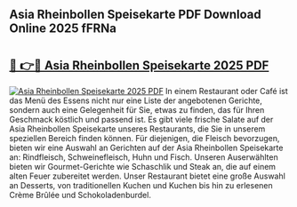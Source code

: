 ## Asia Rheinbollen Speisekarte PDF Download Online 2025 fFRNa

# <h2><a href="http://gc6ltgh.nevu.top/?p=Asia+Rheinbollen+Speisekarte">🔗 👉🔴 Asia Rheinbollen Speisekarte 2025 PDF</a></h2>

[![Asia Rheinbollen Speisekarte 2025 PDF](https://i.imgur.com/dBaPXMq.png)](http://gc6ltgh.nevu.top/?p=Asia+Rheinbollen+Speisekarte)
In einem Restaurant oder Café ist das Menü des Essens nicht nur eine Liste der angebotenen Gerichte, sondern auch eine Gelegenheit für Sie, etwas zu finden, das für Ihren Geschmack köstlich und passend ist. Es gibt viele frische Salate auf der Asia Rheinbollen Speisekarte unseres Restaurants, die Sie in unserem speziellen Bereich finden können. Für diejenigen, die Fleisch bevorzugen, bieten wir eine Auswahl an Gerichten auf der Asia Rheinbollen Speisekarte an: Rindfleisch, Schweinefleisch, Huhn und Fisch. Unseren Auserwählten bieten wir Gourmet-Gerichte wie Schaschlik und Steak an, die auf einem alten Feuer zubereitet werden. Unser Restaurant bietet eine große Auswahl an Desserts, von traditionellen Kuchen und Kuchen bis hin zu erlesenen Crème Brûlée und Schokoladenburdel.
